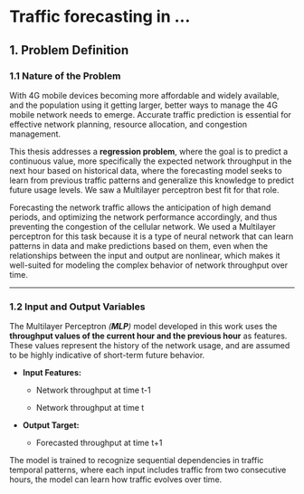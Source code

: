 # Traffic forecasting in ...

## 1. Problem Definition

### 1.1 Nature of the Problem

With 4G mobile devices becoming more affordable and widely available, and the population using it getting larger, better ways to manage the 4G mobile network needs to emerge. Accurate traffic prediction is essential for effective network planning, resource allocation, and congestion management.

This thesis addresses a **regression problem**, where the goal is to predict a continuous value, more specifically the expected network throughput in the next hour based on historical data, where the forecasting model seeks to learn from previous traffic patterns and generalize this knowledge to predict future usage levels. We saw a Multilayer perceptron best fit for that role.

Forecasting the network traffic allows the anticipation of high demand periods, and optimizing the network performance accordingly, and thus preventing the congestion of the cellular network. We used a Multilayer perceptron for this task because it is a type of neural network that can learn patterns in data and make predictions based on them, even when the relationships between the input and output are nonlinear, which makes it well-suited for modeling the complex behavior of network throughput over time.

---



### 1.2 Input and Output Variables

The Multilayer Perceptron *(**MLP**)* model developed in this work uses the **throughput values of the current hour and the previous hour** as features. These values represent the history of the network usage, and are assumed to be highly indicative of short-term future behavior.

- **Input Features:**
  
  - Network throughput at time t-1
  
  - Network throughput at time t

- **Output Target:**
  
  - Forecasted throughput at time t+1

The model is trained to recognize sequential dependencies in traffic temporal patterns, where each input includes traffic from two consecutive hours, the model can learn how traffic evolves over time.
